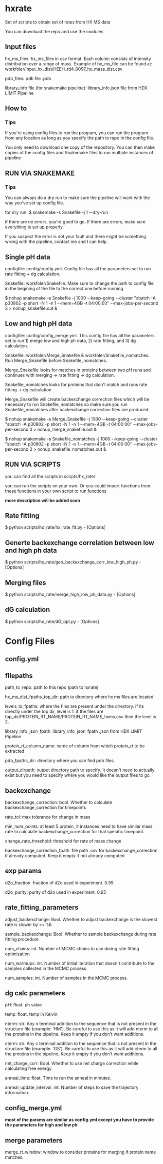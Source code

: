 # **hxrate**

Set of scripts to obtain set of rates from HX MS data

You can download the repo and use the modules


## **Input files**
hx_ms_files: hx_ms_files in csv format. Each column consists of intensity distribution over a range of mass.
Example of hx_ms_file can be found at: workfoler/input_hx_dist/HEEH_rd4_0097_hx_mass_dist.csv

pdb_files: pdb file .pdb

library_info file (for snakemake pipeline): library_info.json file from HDX LIMIT Pipeline

## **How to**

### **Tips**
If you're using config files to run the program, you can run the program from any location as long as you specify the
path to repo in the config file.

You only need to download one copy of the repository. You can then make copies of the config files and Snakemake files
to run multiple instances of pipeline


## **RUN VIA SNAKEMAKE**

### **Tips**
You can always do a dry run to make sure the pipeline will work with the way you've set up config file.

for dry run: $ snakemake -s Snakefile -j 1 --dry-run


if there are no errors, you're good to go. If there are errors, make sure everything is set up properly.

If you suspect the error is not your fault and there might be something wrong with the pipeline, contact me and I can help.


## **Single pH data**

configfile: config/config.yml. Config file has all the parameters set to run rate fitting + dg calculation.

Snakefile: workfoler/Snakefile. Make sure to change the path to config file in the begining of the file to the correct one before running


$ nohup snakemake -s Snakefile -j 1000 --keep-going --cluster "sbatch -A p30802 -p short -N 1 -n 1 --mem=4GB -t 04:00:00" --max-jobs-per-second 3 > nohup_snakefile.out &


## **Low and high pH data**

configfile: config/config_merge.yml. This config file has all the parameters set to run 1) merge low and high ph data, 2) rate fitting, and 3) dg calculation.

Snakefile: workfoler/Merge_Snakefile & workfoler/Snakefile_nomatches. Run Merge_Snakefile before Snakefile_nomatches.


Merge_Snakefile looks for matches in proteins between two pH runs and continues with merging -> rate fitting -> dg calculation.

Snakefile_nomatches looks for proteins that didn't match and runs rate fitting -> dg calculation

Merge_Snakefile will create backexchange correction files which will be necessary to run Snakefile_nomatches so make sure you run Snakefile_nomatches after backexchange correction files are produced


$ nohup snakemake -s Merge_Snakefile -j 1000 --keep-going --cluster "sbatch -A p30802 -p short -N 1 -n 1 --mem=4GB -t 04:00:00" --max-jobs-per-second 3 > nohup_merge_snakefile.out &

$ nohup snakemake -s Snakefile_nomatches -j 1000 --keep-going --cluster "sbatch -A p30802 -p short -N 1 -n 1 --mem=4GB -t 04:00:00" --max-jobs-per-second 3 > nohup_snakefile_nomatches.out &


## **RUN VIA SCRIPTS**

you can find all the scripts in scripts/hx_rate/

you can run the scripts on your own. Or you could import functions from these functions in your own script to run functions


**more description will be added soon**


## **Rate fitting**
$ python scripts/hx_rate/hx_rate_fit.py - [Options]

## **Generte backexchange correlation between low and high ph data**
$ python scripts/hx_rate/gen_backexchange_corr_low_high_ph.py - [Options]

## **Merging files**
$ python scripts/hx_rate/merge_high_low_ph_data.py - [Options]

## **dG calculation**
$ python scripts/hx_rate/dG_opt.py - [Options]



# **Config Files**

## **config.yml**

## filepaths
path_to_repo: path to this repo (path to hxrate)

hx_ms_dist_fpaths_top_dir: path to directory where hx ms files are located

levels_to_fpaths: where the files are present under the directory. if its directly under the top dir, level is 1. if the files are top_dir/PROTEIN_RT_NAME/PROTEIN_RT_NAME_hxms.csv then the level is 2.

library_info_json_fpath: library_info_json_fpath .json from HDX LIMIT Pipeline

protein_rt_column_name: name of column from which protein_rt to be extracted

pdb_fpaths_dir: directory where you can find pdb files.

output_dirpath: output directory path to specify. It doesn't need to actually exist but you need to specify where you would like the output files to go.


## backexchange
backexchange_correction: bool. Whether to calculate backexchange_correction for timepoints

rate_tol: max tolerance for change in mass

min_num_points: at least 5 protein_rt instances need to have similar mass rate to calculate backexchange_correction for that specific timepoint.

change_rate_threshold: threshold for rate of mass change

backexchange_correction_fpath: file path .csv for backexchange_correction if already computed. Keep it empty if not already computed


## exp params
d2o_fraction: fraction of d2o used in experiment. 0.95

d2o_purity: purity of d2o used in experiment. 0.95


## rate_fitting_parameters
adjust_backexchange: Bool. Whether to adjust backexchange is the slowest rate is slower by >= 1.6.

sample_backexchange: Bool. Whether to sample backexchange during rate fitting procedure

num_chains: int. Number of MCMC chains to use during rate fitting optimization

num_warmups: int. Number of initial iteration that doesn't contribute to the samples collected in the MCMC process.

num_samples: int. Number of samples in the MCMC process.


## dg calc parameters
pH: float. ph value

temp: float. temp in Kelvin

nterm: str. Any n terminal addition to the sequence that is not present in the structure file (example: 'HM'). Be careful to use this as it will add nterm to all the proteins in the pipeline. Keep it empty if you don't want additions.

cterm: str. Any c terminal addition to the sequence that is not present in the structure file (example: 'GS'). Be careful to use this as it will add cterm to all the proteins in the pipeline. Keep it empty if you don't want additions.

net_charge_corr: Bool. Whether to use net charge correction while calculating free energy.

anneal_time: float. Time to run the anneal in minutes.

anneal_update_interval: int. Number of steps to save the trajectory information.



## **config_merge.yml**

**most of the params are similar as config.yml except you have to provide the parameters for high and low ph**

## merge parameters
merge_rt_window: window to consider proteins for merging if protein name matches.
